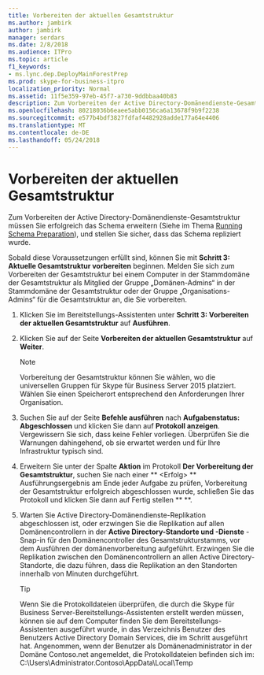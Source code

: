 ```yaml
---
title: Vorbereiten der aktuellen Gesamtstruktur
ms.author: jambirk
author: jambirk
manager: serdars
ms.date: 2/8/2018
ms.audience: ITPro
ms.topic: article
f1_keywords:
- ms.lync.dep.DeployMainForestPrep
ms.prod: skype-for-business-itpro
localization_priority: Normal
ms.assetid: 11f5e359-97eb-45f7-a730-9ddbbaa40b83
description: Zum Vorbereiten der Active Directory-Domänendienste-Gesamtstruktur müssen Sie erfolgreich das Schema erweitern (Siehe im Thema Running Schema Preparation), und stellen Sie sicher, dass das Schema repliziert wurde.
ms.openlocfilehash: 80218036b6eaee5abb0156ca6a13678f9b9f2238
ms.sourcegitcommit: e577b4bdf3827fdfaf4482928adde177a64e4406
ms.translationtype: MT
ms.contentlocale: de-DE
ms.lasthandoff: 05/24/2018
---
```

# <a name="prepare-current-forest"></a>Vorbereiten der aktuellen Gesamtstruktur
 
Zum Vorbereiten der Active Directory-Domänendienste-Gesamtstruktur müssen Sie erfolgreich das Schema erweitern (Siehe im Thema [Running Schema Preparation](http://technet.microsoft.com/library/067726ae-fd3f-4133-a32f-26d2603ac674.aspx)), und stellen Sie sicher, dass das Schema repliziert wurde.
  
Sobald diese Voraussetzungen erfüllt sind, können Sie mit **Schritt 3: Aktuelle Gesamtstruktur vorbereiten** beginnen. Melden Sie sich zum Vorbereiten der Gesamtstruktur bei einem Computer in der Stammdomäne der Gesamtstruktur als Mitglied der Gruppe „Domänen-Admins“ in der Stammdomäne der Gesamtstruktur oder der Gruppe „Organisations-Admins“ für die Gesamtstruktur an, die Sie vorbereiten.
  
1. Klicken Sie im Bereitstellungs-Assistenten unter **Schritt 3: Vorbereiten der aktuellen Gesamtstruktur** auf **Ausführen**.
    
2. Klicken Sie auf der Seite **Vorbereiten der aktuellen Gesamtstruktur** auf **Weiter**.
    
    > [!NOTE]
    > Vorbereitung der Gesamtstruktur können Sie wählen, wo die universellen Gruppen für Skype für Business Server 2015 platziert. Wählen Sie einen Speicherort entsprechend den Anforderungen Ihrer Organisation. 
  
3. Suchen Sie auf der Seite **Befehle ausführen** nach **Aufgabenstatus: Abgeschlossen** und klicken Sie dann auf **Protokoll anzeigen**. Vergewissern Sie sich, dass keine Fehler vorliegen. Überprüfen Sie die Warnungen dahingehend, ob sie erwartet werden und für Ihre Infrastruktur typisch sind.
    
4. Erweitern Sie unter der Spalte **Aktion** im Protokoll **Der Vorbereitung der Gesamtstruktur**, suchen Sie nach einer ** \<Erfolg\> ** Ausführungsergebnis am Ende jeder Aufgabe zu prüfen, Vorbereitung der Gesamtstruktur erfolgreich abgeschlossen wurde, schließen Sie das Protokoll und klicken Sie dann auf Fertig stellen ** **.
    
5. Warten Sie Active Directory-Domänendienste-Replikation abgeschlossen ist, oder erzwingen Sie die Replikation auf allen Domänencontrollern in der **Active Directory-Standorte und -Dienste** -Snap-in für den Domänencontroller des Gesamtstrukturstamms, vor dem Ausführen der domänenvorbereitung aufgeführt. Erzwingen Sie die Replikation zwischen den Domänencontrollern an allen Active Directory-Standorte, die dazu führen, dass die Replikation an den Standorten innerhalb von Minuten durchgeführt.
    
    > [!TIP]
    > Wenn Sie die Protokolldateien überprüfen, die durch die Skype für Business Server-Bereitstellungs-Assistenten erstellt werden müssen, können sie auf dem Computer finden Sie dem Bereitstellungs-Assistenten ausgeführt wurde, in das Verzeichnis Benutzer des Benutzers Active Directory Domain Services, die im Schritt ausgeführt hat. Angenommen, wenn der Benutzer als Domänenadministrator in der Domäne Contoso.net angemeldet, die Protokolldateien befinden sich im: C:\Users\Administrator.Contoso\AppData\Local\Temp 
  


